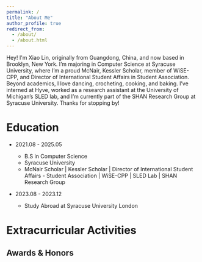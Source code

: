 ```yaml
---
permalink: /
title: "About Me"
author_profile: true
redirect_from: 
  - /about/
  - /about.html
---
```


Hey! I'm Xiao Lin, originally from Guangdong, China, and now based in Brooklyn, New York. I’m majoring in Computer Science at Syracuse University, where I’m a proud McNair, Kessler Scholar, member of WiSE-CPP, and Director of International Student Affairs in Student Association. Beyond academics, I love dancing, crocheting, cooking, and baking. I’ve interned at Hyve, worked as a research assistant at the University of Michigan’s SLED lab, and I’m currently part of the SHAN Research Group at Syracuse University. Thanks for stopping by!

Education
======
- 2021.08 - 2025.05
  - B.S in Computer Science
  - Syracuse University
  - McNair Scholar | Kessler Scholar | Director of International Student Affairs - Student Association | WiSE-CPP | SLED Lab | SHAN Research Group

- 2023.08 - 2023.12
  - Study Abroad at Syracuse University London


Extracurricular Activities
======


Awards & Honors
------
